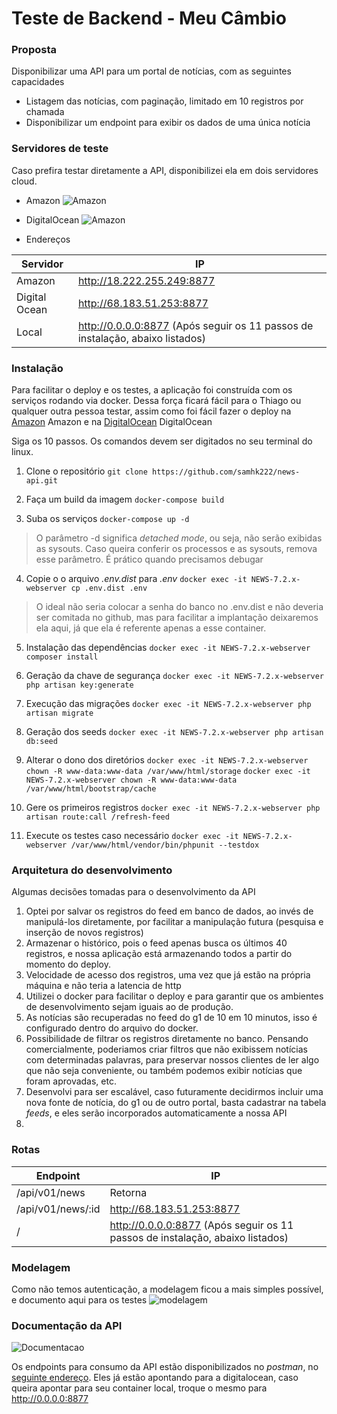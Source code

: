 # Teste de Backend - Meu Câmbio

### Proposta
Disponibilizar uma API para um portal de notícias, com as seguintes capacidades
- Listagem das notícias, com paginação, limitado em 10 registros por chamada
- Disponibilizar um endpoint para exibir os dados de uma única notícia

### Servidores de teste
Caso prefira testar diretamente a API, disponibilizei ela em dois servidores cloud.

* Amazon
![Amazon](http://aia.la/tmp/amazon.png)

* DigitalOcean
![Amazon](http://aia.la/tmp/digitalocean.png)

* Endereços

| Servidor  | IP | 
| ------------- | ------------- | 
| Amazon  | http://18.222.255.249:8877  |
| Digital Ocean  | http://68.183.51.253:8877  |
| Local  | http://0.0.0.0:8877 (Após seguir os 11 passos de instalação, abaixo listados)  |

### Instalação
Para facilitar o deploy e os testes, a aplicação foi construída com os serviços rodando via docker. Dessa força ficará fácil para o Thiago ou qualquer outra pessoa testar, assim como foi fácil fazer o deploy na [Amazon](amazon.com) Amazon e na [DigitalOcean](www.digitalocean.com) DigitalOcean



Siga os 10 passos. Os comandos devem ser digitados no seu terminal do linux.

1. Clone o repositório
`git clone https://github.com/samhk222/news-api.git`

2. Faça um build da imagem
`docker-compose build`

3. Suba os serviços
`docker-compose up -d`
> O parâmetro -d significa *detached mode*, ou seja, não serão exibidas as sysouts. Caso queira conferir os processos e as sysouts, remova esse parâmetro. É prático quando precisamos debugar

4. Copie o o arquivo *.env.dist* para *.env*
`docker exec -it NEWS-7.2.x-webserver cp .env.dist .env`
> O ideal não seria colocar a senha do banco no .env.dist e não deveria ser comitada no github, mas para facilitar a implantação deixaremos ela aqui, já que ela é referente apenas a esse container.

5. Instalação das dependências
`docker exec -it NEWS-7.2.x-webserver composer install`

6. Geração da chave de segurança
`docker exec -it NEWS-7.2.x-webserver php artisan key:generate`

7. Execução das migrações
`docker exec -it NEWS-7.2.x-webserver php artisan migrate`

8. Geração dos seeds
`docker exec -it NEWS-7.2.x-webserver php artisan db:seed`

9. Alterar o dono dos diretórios
`docker exec -it NEWS-7.2.x-webserver chown -R www-data:www-data /var/www/html/storage`
`docker exec -it NEWS-7.2.x-webserver chown -R www-data:www-data /var/www/html/bootstrap/cache`

10. Gere os primeiros registros 
`docker exec -it NEWS-7.2.x-webserver php artisan route:call /refresh-feed`

11. Execute os testes caso necessário
`docker exec -it NEWS-7.2.x-webserver /var/www/html/vendor/bin/phpunit --testdox`

### Arquitetura do desenvolvimento
Algumas decisões tomadas para o desenvolvimento da API

1. Optei por salvar os registros do feed em banco de dados, ao invés de manipulá-los diretamente, por facilitar a manipulação futura (pesquisa e inserção de novos registros)
2. Armazenar o histórico, pois o feed apenas busca os últimos 40 registros, e nossa aplicação está armazenando todos a partir do momento do deploy.
2. Velocidade de acesso dos registros, uma vez que já estão na própria máquina e não teria a latencia de http
3. Utilizei o docker para facilitar o deploy e para garantir que os ambientes de desenvolvimento sejam iguais ao de produção. 
4. As notícias são recuperadas no feed do g1 de 10 em 10 minutos, isso é configurado dentro do arquivo do docker.
5. Possibilidade de filtrar os registros diretamente no banco. Pensando comercialmente, poderiamos criar filtros que não exibissem notícias com determinadas palavras, para preservar nossos clientes de ler algo que não seja conveniente, ou também podemos exibir notícias que foram aprovadas, etc.
6. Desenvolvi para ser escalável, caso futuramente decidirmos incluir uma nova fonte de notícia, do g1 ou de outro portal, basta cadastrar na tabela *feeds*, e eles serão incorporados automaticamente a nossa API
7. 

### Rotas
| Endpoint  | IP | 
| ------------- | ------------- | 
| /api/v01/news  | Retorna |
| /api/v01/news/:id  | http://68.183.51.253:8877  |
| /  | http://0.0.0.0:8877 (Após seguir os 11 passos de instalação, abaixo listados)  |

### Modelagem
Como não temos autenticação, a modelagem ficou a mais simples possível, e documento aqui para os testes
![modelagem](http://aia.la/tmp/modelo.png)

### Documentação da API
![Documentacao](http://aia.la/tmp/postman_documentation.png)

Os endpoints para consumo da API estão disponibilizados no *postman*, no [seguinte endereço](https://documenter.getpostman.com/view/539336/RzfnkS63). Eles já estão apontando para a digitalocean, caso queira apontar para seu container local, troque o mesmo para http://0.0.0.0:8877


